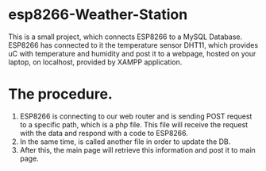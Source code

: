 # esp8266-Weather-Station
This is a small project, which connects ESP8266 to a MySQL Database. ESP8266 has connected to it the temperature sensor DHT11, which
provides uC with temperature and humidity and post it to a webpage, hosted on your laptop, on localhost, provided by XAMPP application.

# The procedure.

1) ESP8266 is connecting to our web router and is sending POST request to a specific path, which is a php file. This file will receive the request with the data and respond with a code to ESP8266.
2) In the same time, is called another file in order to update the DB.
3) After this, the main page will retrieve this information and post it to main page.
